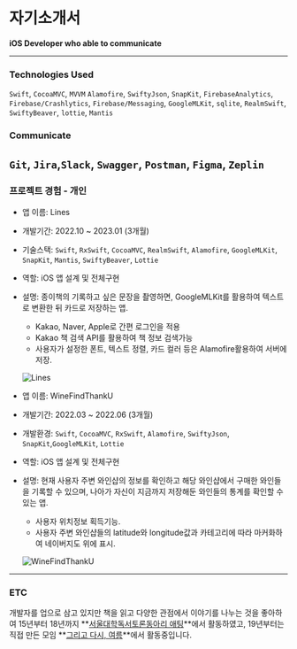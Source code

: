 # 자기소개서

**iOS Developer who able to communicate**

---

### Technologies Used

`Swift`, 
`CocoaMVC`, `MVVM`
`Alamofire`, `SwiftyJson`, `SnapKit`, 
`FirebaseAnalytics`, `Firebase/Crashlytics`, `Firebase/Messaging`, 
`GoogleMLKit`, `sqlite`, `RealmSwift`, `SwiftyBeaver`, `lottie`, `Mantis`

### Communicate

`Git`, `Jira`,`Slack`, `Swagger`, `Postman`, `Figma`, `Zeplin`
---
### 프로젝트 경험 - 개인

- 앱 이름: Lines
- 개발기간: 2022.10 ~ 2023.01 (3개월)
- 기술스택: `Swift`, `RxSwift`, `CocoaMVC`, `RealmSwift`, `Alamofire`, `GoogleMLKit`, 
`SnapKit`, `Mantis`, `SwiftyBeaver`, `Lottie`
- 역할: iOS 앱 설계 및 전체구현
- 설명:  종이책의 기록하고 싶은 문장을 촬영하면, GoogleMLKit를 활용하여 텍스트로 변환한 뒤 카드로 저장하는 앱.
    - Kakao, Naver, Apple로 간편 로그인을 적용
    - Kakao 책 검색 API를 활용하여 책 정보 검색가능
    - 사용자가 설정한 폰트, 텍스트 정렬, 카드 컬러 등은 Alamofire활용하여 서버에 저장.
    
    ![Lines](https://github.com/gjansdyd/gjansdyd/assets/42652886/7743acda-dd74-41cd-b097-e56f048fe599)

- 앱 이름: WineFindThankU
- 개발기간: 2022.03 ~ 2022.06 (3개월)
- 개발환경:  `Swift`, `CocoaMVC`,  `RxSwift`, `Alamofire`, `SwiftyJson`, `SnapKit`,`GoogleMLKit`, `Lottie`
- 역할: iOS 앱 설계 및 전체구현
- 설명: 현재 사용자 주변 와인샵의 정보를 확인하고 해당 와인샵에서 구매한 와인들을 기록할 수 있으며, 나아가 자신이 지금까지 저장해둔 와인들의 통계를 확인할 수 있는 앱.
    - 사용자 위치정보 획득기능.
    - 사용자 주변 와인샵들의 latitude와 longitude값과 카테고리에 따라 마커화하여 네이버지도 위에 표시.
    
    ![WineFindThankU](https://github.com/gjansdyd/gjansdyd/assets/42652886/911dfb28-5cf6-4138-94b3-dd8c544d756a)

---

### ETC

개발자를 업으로 삼고 있지만 책을 읽고 다양한 관점에서 이야기를 나누는 것을 좋아하여 15년부터 18년까지 **[서울대학독서토론동아리 애팅](https://cafe.daum.net/aeting/KzTb/569)**에서 활동하였고, 19년부터는 직접 만든 모임 **[그리고 다시, 여름](https://andsummeragain.modoo.at)**에서 활동중입니다.
